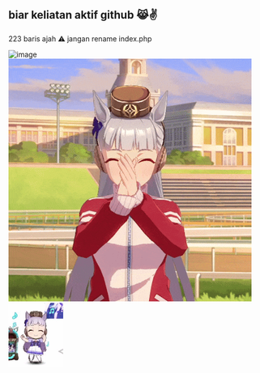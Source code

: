 ## biar keliatan aktif github 😹✌

<p>223 baris ajah
⚠ jangan rename index.php
</p>

<img width="1920" height="1080" alt="image" src="https://github.com/user-attachments/assets/396fe5bd-0633-4cc3-bc50-5fbbf5c3739a" />
<img src="https://github.com/BeLfayza/Laundry-FOMO/blob/main/uhhh/golshin.gif"/>
<img src="https://github.com/BeLfayza/Laundry-FOMO/blob/main/uhhh/golshi.gif"/>
